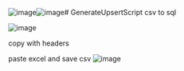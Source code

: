 ![image](https://github.com/user-attachments/assets/441df1f7-f43f-4d45-bce4-e56a64d04024)![image](https://github.com/user-attachments/assets/14cb6132-f916-486f-8bd0-43e40f51e8ba)# GenerateUpsertScript
csv to sql


![image](https://github.com/user-attachments/assets/753c7147-e3f4-471f-aee5-d17e609a71f0)

copy with headers 

paste excel and save csv
![image](https://github.com/user-attachments/assets/4aa9c920-2bc3-4728-acca-b6832af34a05)
 
